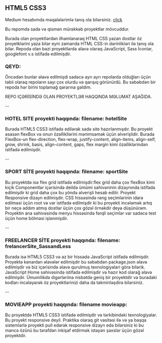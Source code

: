 ## HTML5 CSS3 
Medium hesabımda məqalələrimlə tanış ola bilərsiniz. [click](https://medium.com/@rasuljangirli)

Bu repomda sadə və qismən mürəkkəb proyektlər mövcuddur.

Burada olan proyektlərdən ilhamlanaraq HTML CSS yazan dostlar öz proyetklərini yaza bilər eyni zamanda HTML CSS-in dərinlikləri ilə tanış ola bilər. Repoda olan bəzi proyektlərdə əlavə olaraq JavaScript, Sass İconlar, googlefont v.s istifadə edilmişdir.

### QEYD: 
Öncədən bunlar əlavə edilmişdi sadəcə ayrı ayrı repolarda olduğları üçün təbii olaraq repoların sayı çox olurdu və qarışıq görünürdü. Bu səbəbdən bir repoda hər birini toplamağ qərarına gəldim.

REPO IÇƏRİSİNDƏ OLAN PROYEKTLƏR HAQQINDA MƏLUMAT AŞAĞIDA.

--
### HOTEL SITE proyekti haqqında: filename: hotelSite

Burada HTML5 CSS3 istifadə edilərək sadə site hazırlanmışdır. Bu proyekt əsasən flexBox və onun özəllikllərini mənimsəmək üçün əlverişlidir. Burada FlexBox-un flex-direction, flex-wrap, justify-content, align-items, align-self, grow, shrink, basis, align-content, gaps, flex margin kimi özəlliklərindən istifadə edilmişdir.

--
### SPORT SİTE proyekti haqqında: filename: sportSite

Bu proyektdə isə flex grid istifadə edilmişdir.flex grid daha çox flexBox kimi kiçik Componentlər içərisində deildə ümümi səhivəninin dizaynında istifadə edilmişdir ki grid daha çox bu yöndə əlverişli hesab edilir. Proyekt Responsive dizayn edilmişdir. CSS hissəsində rəng seçimlərinin idarə edilməsi üçün root və var istifadə edilmişdir ki bu proyekti incələmək artıq bir neçə addım atmış dostlar üçün çox gözəl örnəkdir deyə düşünürəm. Proyektin ana səhivəsində menyu hissəsində fərqli seçimlər var sadəcə test üçün home bölməsi işlənmişdir.

--
### FREELANCER SİTE proyekti haqqında: filename: frelancerSite_SassandLess

Burada isə HTML5 CSS3 və az bir hissədə JavaScript istifadə edilmişdir. Proyektə kənardan əlavələr edilmişdir bu səbəbdən package.json əlavə edilmişdir və biz içərisində əlavə qurulmuş texnologiyalari görə bilərik. JavaScript Home səhivəsində istifadə edilmişdir və hazır kod olarağ əlavə edilmişdir. Ümumilikdə digərləriinə nisbətdə geniş bir proyektdir və buradaki kodları incələyərək öz proyektlərinizi daha da təkminləşdirə bilərsiniz.

--
### MOVIEAPP proyekti haqqında: filename movieapp:

Bu proyektdə HTML5 CSS3 istifadə edilmişdir və tərkibindəki texnologiyalar. Bu proyekt responsive deyil. Praktika olaraq git vasitəsi ilə və ya başqa sistemlərlə proyekti pull edərək responsive dizayn edə bilərsiniz ki bu məncə özünü bu tərəfdən inkişaf etdirmək istəyən şəxslər üçün gözəl proyektdir.











